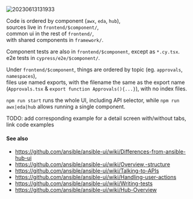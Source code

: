 ![20230613131933](https://github.com/ansible/ansible-ui/assets/289743/f7f02c47-adba-4a34-9567-343e520c4abb)

Code is ordered by component (`awx`, `eda`, `hub`),  
sources live in `frontend/$component/`,  
common ui in the rest of `frontend/`,  
with shared components in `framework/`.

Component tests are also in `frontend/$component`, except as `*.cy.tsx`.  
e2e tests in `cypress/e2e/$component/`.

Under `frontend/$component`, things are ordered by topic (eg. `approvals`, `namespaces`),  
files use named exports, with the filename the same as the export name (`Approvals.tsx` & `export function Approvals(){...}`), with no index files.

`npm run start` runs the whole UI, including API selector, while `npm run awx|eda|hub` allows running a single component.

TODO: add corresponding example for a detail screen with/without tabs, link code examples

#### See also

   * https://github.com/ansible/ansible-ui/wiki/Differences-from-ansible-hub-ui
   * https://github.com/ansible/ansible-ui/wiki/Overview,-structure
   * https://github.com/ansible/ansible-ui/wiki/Talking-to-APIs
   * https://github.com/ansible/ansible-ui/wiki/Handling-user-actions
   * https://github.com/ansible/ansible-ui/wiki/Writing-tests
   * https://github.com/ansible/ansible-ui/wiki/Hub-Overview